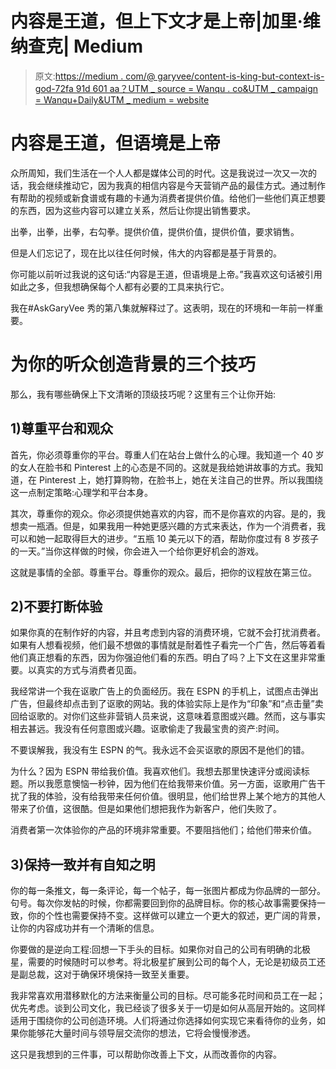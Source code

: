 # 内容是王道，但上下文才是上帝|加里·维纳查克| Medium

> 原文:[https://medium . com/@ garyvee/content-is-king-but-context-is-god-72fa 91d 601 aa？UTM _ source = Wanqu . co&UTM _ campaign = Wanqu+Daily&UTM _ medium = website](https://medium.com/@garyvee/content-is-king-but-context-is-god-72fa91d601aa?utm_source=wanqu.co&utm_campaign=Wanqu+Daily&utm_medium=website)

# 内容是王道，但语境是上帝



众所周知，我们生活在一个人人都是媒体公司的时代。这是我说过一次又一次的话，我会继续推动它，因为我真的相信内容是今天营销产品的最佳方式。通过制作有帮助的视频或新食谱或有趣的卡通为消费者提供价值。给他们一些他们真正想要的东西，因为这些内容可以建立关系，然后让你提出销售要求。

出拳，出拳，出拳，右勾拳。提供价值，提供价值，提供价值，要求销售。

但是人们忘记了，现在比以往任何时候，伟大的内容都是基于背景的。

你可能以前听过我说的这句话:“内容是王道，但语境是上帝。”我喜欢这句话被引用如此之多，但我想确保每个人都有必要的工具来执行它。

我在#AskGaryVee 秀的第八集就解释过了。这表明，现在的环境和一年前一样重要。



# **为你的听众创造背景的三个技巧**

那么，我有哪些确保上下文清晰的顶级技巧呢？这里有三个让你开始:

## **1)尊重平台和观众**

首先，你必须尊重你的平台。尊重人们在站台上做什么的心理。我知道一个 40 岁的女人在脸书和 Pinterest 上的心态是不同的。这就是我给她讲故事的方式。我知道，在 Pinterest 上，她打算购物，在脸书上，她在关注自己的世界。所以我围绕这一点制定策略:心理学和平台本身。

其次，尊重你的观众。你必须提供她喜欢的内容，而不是你喜欢的内容。是的，我想卖一瓶酒。但是，如果我用一种她更感兴趣的方式来表达，作为一个消费者，我可以和她一起取得巨大的进步。“五瓶 10 美元以下的酒，帮助你度过有 8 岁孩子的一天。”当你这样做的时候，你会进入一个给你更好机会的游戏。

这就是事情的全部。尊重平台。尊重你的观众。最后，把你的议程放在第三位。



## **2)不要打断体验**

如果你真的在制作好的内容，并且考虑到内容的消费环境，它就不会打扰消费者。如果有人想看视频，他们最不想做的事情就是耐着性子看完一个广告，然后等着看他们真正想看的东西，因为你强迫他们看的东西。明白了吗？上下文在这里非常重要。以真实的方式与消费者见面。

我经常讲一个我在讴歌广告上的负面经历。我在 ESPN 的手机上，试图点击弹出广告，但最终却点击到了讴歌的网站。我的体验实际上是作为“印象”和“点击量”卖回给讴歌的。对你们这些非营销人员来说，这意味着意图或兴趣。然而，这与事实相去甚远。我没有任何意图或兴趣。讴歌偷走了我最宝贵的资产:时间。

不要误解我，我没有生 ESPN 的气。我永远不会买讴歌的原因不是他们的错。

为什么？因为 ESPN 带给我价值。我喜欢他们。我想去那里快速评分或阅读标题。所以我愿意懊恼一秒钟，因为他们在给我带来价值。另一方面，讴歌用广告干扰了我的体验，没有给我带来任何价值。很明显，他们给世界上某个地方的其他人带来了价值，这很酷。但是如果他们想把我作为新客户，他们失败了。

消费者第一次体验你的产品的环境非常重要。不要阻挡他们；给他们带来价值。

## **3)保持一致并有自知之明**

你的每一条推文，每一条评论，每一个帖子，每一张图片都成为你品牌的一部分。句号。每次你发帖的时候，你都需要回到你的品牌目标。你的核心故事需要保持一致，你的个性也需要保持不变。这样做可以建立一个更大的叙述，更广阔的背景，让你的内容成功并有一个清晰的信息。

你要做的是逆向工程:回想一下手头的目标。如果你对自己的公司有明确的北极星，需要的时候随时可以参考。将北极星扩展到公司的每个人，无论是初级员工还是副总裁，这对于确保环境保持一致至关重要。

我非常喜欢用潜移默化的方法来衡量公司的目标。尽可能多花时间和员工在一起；优先考虑。谈到公司文化，我已经谈了很多关于一切是如何从高层开始的。这同样适用于围绕你的公司创造环境。人们将通过你选择如何实现它来看待你的业务，如果你能够花大量时间与领导层交流你的想法，它将会慢慢渗透。

这只是我想到的三件事，可以帮助你改善上下文，从而改善你的内容。





